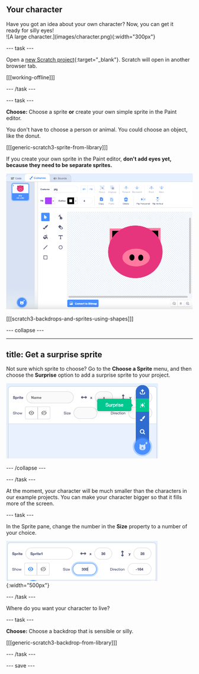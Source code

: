 ## Your character

<div style="display: flex; flex-wrap: wrap">
<div style="flex-basis: 200px; flex-grow: 1; margin-right: 15px;">
Have you got an idea about your own character? Now, you can get it ready for silly eyes!
</div>
<div>
![A large character.](images/character.png){:width="300px"}    
</div>
</div>

--- task ---

Open a [new Scratch project](https://rpf.io/scratch-new){:target="_blank"}. Scratch will open in another browser tab.

[[[working-offline]]]

--- /task ---

--- task ---

**Choose:** Choose a sprite **or** create your own simple sprite in the Paint editor.

You don't have to choose a person or animal. You could choose an object, like the donut.

[[[generic-scratch3-sprite-from-library]]]

If you create your own sprite in the Paint editor, **don't add eyes yet, because they need to be separate sprites.**

![A pig costume created in the Paint editor, with no eyes.](images/pig-costume.png)

[[[scratch3-backdrops-and-sprites-using-shapes]]]

--- collapse ---

---
title: Get a surprise sprite
---

Not sure which sprite to choose? Go to the **Choose a Sprite** menu, and then choose the **Surprise** option to add a surprise sprite to your project.

![The 'Surprise' option in the 'Choose a Sprite' menu.](images/surprise-sprite.png)


--- /collapse ---

--- /task ---

At the moment, your character will be much smaller than the characters in our example projects. You can make your character bigger so that it fills more of the screen.

--- task ---

In the Sprite pane, change the number in the **Size** property to a number of your choice. 

![](images/size-property.png){:width="500px"}

--- /task ---

Where do you want your character to live? 

--- task ---

**Choose:** Choose a backdrop that is sensible or silly.

[[[generic-scratch3-backdrop-from-library]]]

--- /task ---

--- save ---
